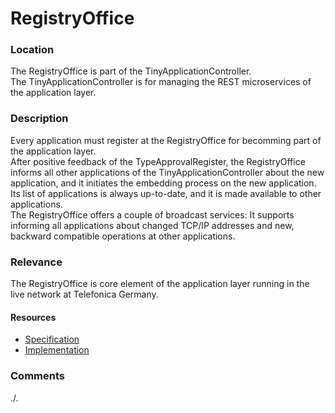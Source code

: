 # RegistryOffice

### Location
The RegistryOffice is part of the TinyApplicationController.  
The TinyApplicationController is for managing the REST microservices of the application layer.  

### Description
Every application must register at the RegistryOffice for becomming part of the application layer.  
After positive feedback of the TypeApprovalRegister, the RegistryOffice informs all other applications of the TinyApplicationController about the new application, and it initiates the embedding process on the new application.  
Its list of applications is always up-to-date, and it is made available to other applications.  
The RegistryOffice offers a couple of broadcast services: It supports informing all applications about changed TCP/IP addresses and new, backward compatible operations at other applications.  

### Relevance
The RegistryOffice is core element of the application layer running in the live network at Telefonica Germany.

#### Resources
- [Specification](./spec/README.md)
- [Implementation](./server/)

### Comments
./.
